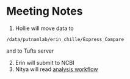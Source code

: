 # Meeting Notes

1. Hollie will move data to 

```
/data/putnamlab/erin_chille/Express_Compare
```

and to Tufts server

2. Erin will submit to NCBI
3. Nitya will read [analysis workflow](https://echille.github.io/E.-Chille-Open-Lab-Notebook/Mcap-RNAseq-QC-Align-Assemble-pipeline/) 